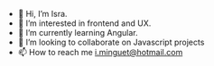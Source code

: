 - 👋 Hi, I’m Isra.
- 👀 I’m interested in frontend and UX.
- 🌱 I’m currently learning Angular.
- 💞️ I’m looking to collaborate on Javascript projects
- 📫 How to reach me i.minguet@hotmail.com

<!---
Iminguet/Iminguet is a ✨ special ✨ repository because its `README.md` (this file) appears on your GitHub profile.
You can click the Preview link to take a look at your changes.
--->
